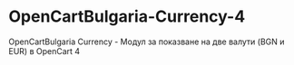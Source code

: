 # OpenCartBulgaria-Currency-4
OpenCartBulgaria Currency - Модул за показване на две валути (BGN и EUR) в OpenCart 4
